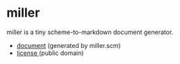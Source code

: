 # miller

miller is a tiny scheme-to-markdown document generator.

* [document](miller.md) (generated by miller.scm)
* [license ](license.md) (public domain)
